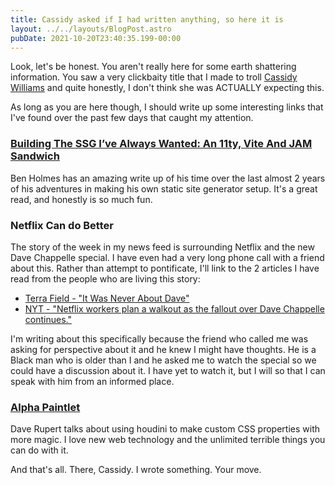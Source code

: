 ```yaml
---
title: Cassidy asked if I had written anything, so here it is
layout: ../../layouts/BlogPost.astro
pubDate: 2021-10-20T23:40:35.199-00:00
---
```

Look, let's be honest. You aren't really here for some earth shattering information. You saw a very clickbaity title that I made to troll [Cassidy Williams](https://cassidoo.co) and quite honestly, I don't think she was ACTUALLY expecting this.

As long as you are here though, I should write up some interesting links that I've found over the past few days that caught my attention.

### [Building The SSG I’ve Always Wanted: An 11ty, Vite And JAM Sandwich](https://www.smashingmagazine.com/2021/10/building-ssg-11ty-vite-jam-sandwich/)

Ben Holmes has an amazing write up of his time over the last almost 2 years of his adventures in making his own static site generator setup. It's a great read, and honestly is so much fun.

### Netflix Can do Better

The story of the week in my news feed is surrounding Netflix and the new Dave Chappelle special. I have even had a very long phone call with a friend about this. Rather than attempt to pontificate, I'll link to the 2 articles I have read from the people who are living this story:

* [Terra Field - "It Was Never About Dave"](https://rainofterra.com/it-was-never-about-dave-9aee8b765978)
* [NYT - "Netflix workers plan a walkout as the fallout over Dave Chappelle continues."](https://www.nytimes.com/2021/10/19/business/media/netflix-dave-chappelle-employee-walkout.html)

I'm writing about this specifically because the friend who called me was asking for perspective about it and he knew I might have thoughts. He is a Black man who is older than I and he asked me to watch the special so we could have a discussion about it. I have yet to watch it, but I will so that I can speak with him from an informed place.

### [Alpha Paintlet](https://daverupert.com/2021/10/alpha-paintlet/)

Dave Rupert talks about using houdini to make custom CSS properties with more magic. I love new web technology and the unlimited terrible things you can do with it.

And that's all. There, Cassidy. I wrote something. Your move.
